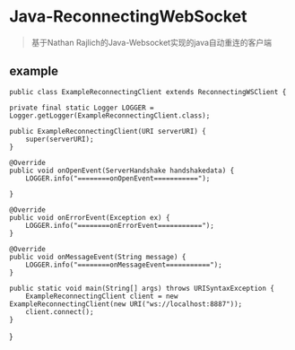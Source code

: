 # Java-ReconnectingWebSocket
>基于Nathan Rajlich的Java-Websocket实现的java自动重连的客户端
## example

    public class ExampleReconnectingClient extends ReconnectingWSClient {

    private final static Logger LOGGER = Logger.getLogger(ExampleReconnectingClient.class);

    public ExampleReconnectingClient(URI serverURI) {
        super(serverURI);
    }

    @Override
    public void onOpenEvent(ServerHandshake handshakedata) {
        LOGGER.info("========onOpenEvent===========");

    }

    @Override
    public void onErrorEvent(Exception ex) {
        LOGGER.info("========onErrorEvent===========");
    }

    @Override
    public void onMessageEvent(String message) {
        LOGGER.info("========onMessageEvent===========");
    }

    public static void main(String[] args) throws URISyntaxException {
        ExampleReconnectingClient client = new ExampleReconnectingClient(new URI("ws://localhost:8887"));
        client.connect();
    }
}
